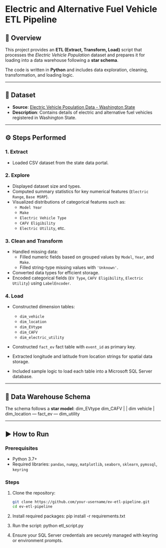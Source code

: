 # Electric and Alternative Fuel Vehicle ETL Pipeline

## 📌 Overview

This project provides an **ETL (Extract, Transform, Load)** script that processes the  *Electric Vehicle Population* dataset and prepares it for loading into a data warehouse following a **star schema**.

The code is written in **Python** and includes data exploration, cleaning, transformation, and loading logic.

---

## 📁 Dataset

- **Source**: [Electric Vehicle Population Data - Washington State](https://data.wa.gov/api/views/f6w7-q2d2/rows.csv)
- **Description**: Contains details of electric and alternative fuel vehicles registered in Washington State.

---

## ⚙️ Steps Performed

### 1. Extract
- Loaded CSV dataset from the state data portal.

### 2. Explore
- Displayed dataset size and types.
- Computed summary statistics for key numerical features (`Electric Range`, `Base MSRP`).
- Visualized distributions of categorical features such as:
  - `Model Year`
  - `Make`
  - `Electric Vehicle Type`
  - `CAFV Eligibility`
  - `Electric Utility`, etc.

### 3. Clean and Transform
- Handled missing data:
  - Filled numeric fields based on grouped values by `Model`, `Year`, and `Make`.
  - Filled string-type missing values with `'Unknown'`.
- Converted data types for efficient storage.
- Encoded categorical fields (`EV Type`, `CAFV Eligibility`, `Electric Utility`) using `LabelEncoder`.

### 4. Load
- Constructed dimension tables:
  - `dim_vehicle`
  - `dim_location`
  - `dim_EVtype`
  - `dim_CAFV`
  - `dim_electric_utility`
- Constructed `fact_ev` fact table with `event_id` as primary key.
- Extracted longitude and latitude from location strings for spatial data storage.

- Included sample logic to load each table into a Microsoft SQL Server database.

---

## 🧱 Data Warehouse Schema

The schema follows a **star model**:
      dim_EVtype     dim_CAFV
           |           |
            dim  vehicle 
                 |
dim_location — fact_ev — dim_utility

---

## ▶️ How to Run

### Prerequisites
- Python 3.7+
- Required libraries: `pandas`, `numpy`, `matplotlib`, `seaborn`, `sklearn`, `pymssql`, `keyring`

### Steps
1. Clone the repository:
   ```bash
   git clone https://github.com/your-username/ev-etl-pipeline.git
   cd ev-etl-pipeline

2. Install required packages:
pip install -r requirements.txt

3. Run the script:
python etl_script.py

4. Ensure your SQL Server credentials are securely managed with keyring or environment prompts.



